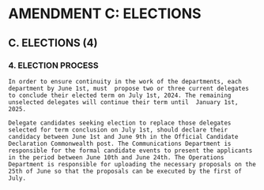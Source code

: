 # AMENDMENT C: ELECTIONS

## C. ELECTIONS (4)

### 4. ELECTION PROCESS
    In order to ensure continuity in the work of the departments, each department by June 1st, must  propose two or three current delegates to conclude their elected term on July 1st, 2024. The remaining unselected delegates will continue their term until  January 1st, 2025.

    Delegate candidates seeking election to replace those delegates selected for term conclusion on July 1st, should declare their candidacy between June 1st and June 9th in the Official Candidate Declaration Commonwealth post. The Communications Department is responsible for the formal candidate events to present the applicants in the period between June 10th and June 24th. The Operations Department is responsible for uploading the necessary proposals on the 25th of June so that the proposals can be executed by the first of July.
